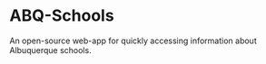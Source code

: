 ABQ-Schools
===========

An open-source web-app for quickly accessing information about Albuquerque schools.
